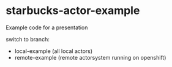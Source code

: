 starbucks-actor-example
=======================
Example code for a presentation

switch to branch:
 - local-example (all local actors)
 - remote-example (remote actorsystem running on openshift)
 
 
